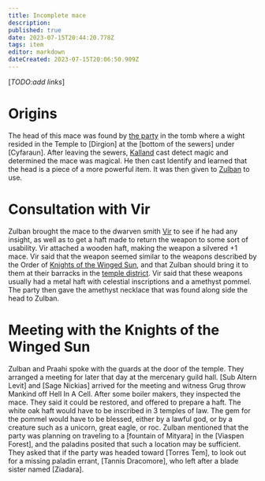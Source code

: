 ```yaml
---
title: Incomplete mace
description: 
published: true
date: 2023-07-15T20:44:20.778Z
tags: item
editor: markdown
dateCreated: 2023-07-15T20:06:50.909Z
---
```


 [*TODO:add links*]

# Origins
The head of this mace was found by [the party](/characters/player_characters) in the tomb where a wight resided in the Temple to [Dirgion] at the [bottom of the sewers] under [Cyfaraun]. After leaving the sewers, [Kalland](/characters/player_characters/kalland) cast detect magic and determined the mace was magical. He then cast Identify and learned that the head is a piece of a more powerful item. It was then given to [Zulban](/characters/player_characters/zulban) to use. 
# Consultation with Vir
Zulban brought the mace to the dwarven smith [Vir](/characters/NPCs/vir) to see if he had any insight, as well as to get a haft made to return the weapon to some sort of usability. Vir attached a wooden haft, making the weapon a silvered +1 mace. 
Vir said that the weapon seemed similar to the weapons described by the Order of [Knights of the Winged Sun](/factions/knights_of_the_winged_sun), and that Zulban should bring it to them at their barracks in the [temple district](/locations/cities/cyfaraun/temple_district). Vir said that these weapons usually had a metal haft with celestial inscriptions and a amethyst pommel. The party then gave the amethyst necklace that was found along side the head to Zulban.
# Meeting with the Knights of the Winged Sun
Zulban and Praahi spoke with the guards at the door of the temple. They arranged a meeting for later that day at the mercenary guild hall. 
[Sub Altern Levit] and [Sage Nickias] arrived for the meeting and witness Grug throw Mankind off Hell In A Cell. After some boiler makers, they inspected the mace. They said it could be restored, and offered to prepare a haft. The white oak haft would have to be inscribed in 3 temples of law. The gem for the pommel would have to be blessed, either by a lawful god, or by a creature such as a unicorn, great eagle, or roc. Zulban mentioned that the party was planning on traveling to a [fountain of Mityara] in the [Viaspen Forest], and the paladins posited that such a location may be sufficient. They asked that if the party was headed toward [Torres Tem], to look out for a missing paladin errant, [Tannis Dracomore], who left after a blade sister named [Ziadara].
